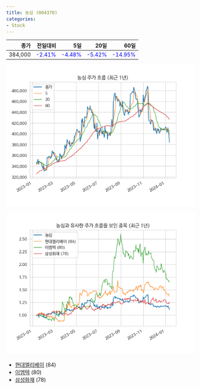```yaml
---
title: 농심 (004370)
categories:
- Stock
---
```


|종가|전일대비|5일|20일|60일|
|---:|-------:|--:|---:|---:|
|384,000|<span style="color: blue">-2.41%</span>|<span style="color: blue">-4.48%</span>|<span style="color: blue">-5.42%</span>|<span style="color: blue">-14.95%</span>|


<!-- more -->

![004370](/assets/images/stock/004370.png)

![004370](/assets/images/stock/004370_sim.png)

- [현대엘리베이](/017800/) (84)
- [이엠텍](/091120/) (80)
- [삼성화재](//000810/) (78)